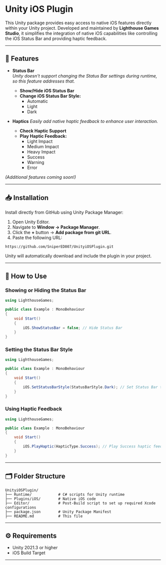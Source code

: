 # Unity iOS Plugin

This Unity package provides easy access to native iOS features directly within your Unity project. Developed and maintained by **Lighthouse Games Studio**, it simplifies the integration of native iOS capabilities like controlling the iOS Status Bar and providing haptic feedback.

---

## 🚀 Features

- **Status Bar**  
  *Unity doesn't support changing the Status Bar settings during runtime, so this feature addresses that.*  
  - **Show/Hide iOS Status Bar**  
  - **Change iOS Status Bar Style:**  
    - Automatic  
    - Light  
    - Dark  

- **Haptics**
  *Easily add native haptic feedback to enhance user interaction.*
  - **Check Haptic Support**
  - **Play Haptic Feedback:**
    - Light Impact
    - Medium Impact
    - Heavy Impact
    - Success
    - Warning
    - Error

*(Additional features coming soon!)*

---

## 📥 Installation

Install directly from GitHub using Unity Package Manager:

1. Open Unity Editor.
2. Navigate to **Window → Package Manager**.
3. Click the **+** button → **Add package from git URL**.
4. Paste the following URL:

```bash
https://github.com/SniperED007/UnityiOSPlugin.git
```

Unity will automatically download and include the plugin in your project.

---

## 📖 How to Use

### Showing or Hiding the Status Bar

```csharp
using LighthouseGames;

public class Example : MonoBehaviour
{
    void Start()
    {
        iOS.ShowStatusBar = false; // Hide Status Bar
    }
}
```

### Setting the Status Bar Style

```csharp
using LighthouseGames;

public class Example : MonoBehaviour
{
    void Start()
    {
        iOS.SetStatusBarStyle(StatusBarStyle.Dark); // Set Status Bar to Dark style
    }
}
```

### Using Haptic Feedback

```csharp
using LighthouseGames;

public class Example : MonoBehaviour
{
    void Start()
    {
        iOS.PlayHaptic(HapticType.Success); // Play Success haptic feedback
    }
}
```

---

## 🗂 Folder Structure

```
UnityiOSPlugin/
├── Runtime/            # C# scripts for Unity runtime
├── Plugins/iOS/        # Native iOS code
├── Editor/             # Post-Build script to set up required Xcode configurations
├── package.json        # Unity Package Manifest
├── README.md           # This file
```

---

## ⚙️ Requirements

- Unity 2021.3 or higher
- iOS Build Target

---

